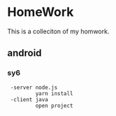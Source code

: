 # HomeWork
This is a colleciton of my homwork.
## android
   ### sy6
     -server node.js 
             yarn install
     -client java
             open project
